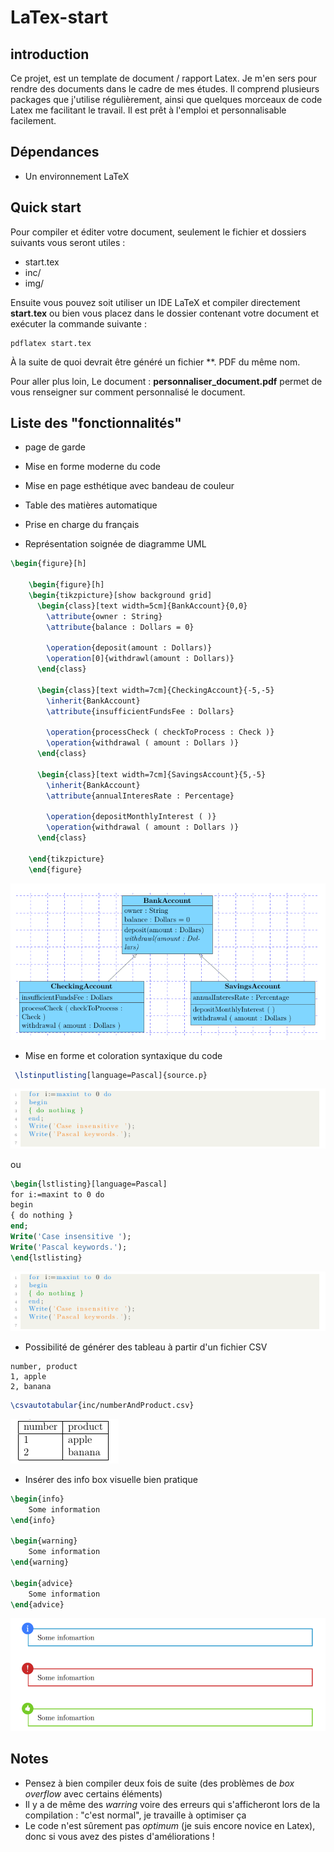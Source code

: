 # LaTex-start

## introduction

Ce projet, est un template de document / rapport Latex. Je m'en sers pour rendre des documents dans le cadre de mes études. Il comprend plusieurs packages que j'utilise régulièrement, ainsi que quelques morceaux de code Latex me facilitant le travail. Il est prêt à l'emploi et personnalisable facilement.

## Dépendances
- Un environnement LaTeX

## Quick start
Pour compiler et éditer votre document, seulement le fichier et dossiers suivants vous seront utiles :
- start.tex
- inc/ 
- img/

Ensuite vous pouvez soit utiliser un IDE LaTeX et compiler directement **start.tex** ou bien vous placez dans le dossier contenant votre document et exécuter la commande suivante :
```
pdflatex start.tex
```
À la suite de quoi devrait être généré un fichier **. PDF du même nom.

Pour aller plus loin, Le document : **personnaliser_document.pdf**  permet de vous renseigner sur comment personnalisé le document.

## Liste des "fonctionnalités"
- page de garde
- Mise en forme moderne du code
- Mise en page esthétique avec bandeau de couleur
- Table des matières automatique
- Prise en charge du français

- Représentation soignée de diagramme UML

```LATEX
\begin{figure}[h]

	\begin{figure}[h]
	\begin{tikzpicture}[show background grid]
	  \begin{class}[text width=5cm]{BankAccount}{0,0}
	    \attribute{owner : String}
	    \attribute{balance : Dollars = 0}
	
	    \operation{deposit(amount : Dollars)}
	    \operation[0]{withdrawl(amount : Dollars)}
	  \end{class}
	
	  \begin{class}[text width=7cm]{CheckingAccount}{-5,-5}
	    \inherit{BankAccount}
	    \attribute{insufficientFundsFee : Dollars}
	
	    \operation{processCheck ( checkToProcess : Check )}
	    \operation{withdrawal ( amount : Dollars )}
	  \end{class}
	
	  \begin{class}[text width=7cm]{SavingsAccount}{5,-5}
	    \inherit{BankAccount}
	    \attribute{annualInteresRate : Percentage}
	
	    \operation{depositMonthlyInterest ( )}
	    \operation{withdrawal ( amount : Dollars )}
	  \end{class}
	
	\end{tikzpicture}
	\end{figure}
  ```
  ![code pascal](https://github.com/akgx99/LaTex-start/blob/master/img/readMeImg/uml.png)
  
  
-  Mise en forme et coloration syntaxique du code

```LATEX
 \lstinputlisting[language=Pascal]{source.p}
```

![code pascal](https://github.com/akgx99/LaTex-start/blob/master/img/readMeImg/code_pascal.png)

ou

```LATEX
\begin{lstlisting}[language=Pascal] 
for i:=maxint to 0 do
begin
{ do nothing }
end;
Write('Case insensitive ');
Write('Pascal keywords.');
\end{lstlisting}
```

![code pascal](https://github.com/akgx99/LaTex-start/blob/master/img/readMeImg/code_pascal.png)

- Possibilité de générer des tableau à partir d'un fichier CSV

```CSV
number, product
1, apple
2, banana
```

```LATEX
\csvautotabular{inc/numberAndProduct.csv}
```
![Image of CSV-->table](https://github.com/akgx99/LaTex-start/blob/master/img/readMeImg/table.png)

- Insérer des info box visuelle bien pratique

```LATEX
\begin{info}
	Some information
\end{info}

\begin{warning}
	Some information
\end{warning}

\begin{advice}
	Some information
\end{advice}
```
![Image of CSV-->table](https://github.com/akgx99/LaTex-start/blob/master/img/readMeImg/info_box.png)

## Notes

- Pensez à bien compiler deux fois de suite (des problèmes de *box overflow* avec certains éléments)
- Il y a de même des *warring* voire des erreurs qui s'afficheront lors de la compilation : "c'est normal", je travaille à optimiser ça
- Le code n'est sûrement pas *optimum* (je suis encore novice en Latex), donc si vous avez des pistes d'améliorations !